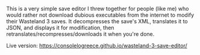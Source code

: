 This is a very simple save editor I threw together for people (like me) who would rather not download dubious executables from the internet to modify their Wasteland 3 saves. It decompresses the save's XML, translates it to JSON, and displays it for modification, then retranslates/recompresses/downloads it when you're done. 

Live version: https://consolelogreece.github.io/wasteland-3-save-editor/